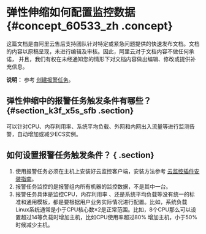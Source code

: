 # 弹性伸缩如何配置监控数据 {#concept_60533_zh .concept}

这篇文档是由阿里云售后支持团队针对特定或紧急问题提供的快速发布文档。文档的内容以原稿呈现，未进行编辑及审核。因此，阿里云对于文档内容不做任何承诺， 并且，我们有权在未经通知您的情形下对文档内容做出编辑、修改或提供补充信息。

**说明：** 参考 [创建报警任务](../../../../cn.zh-CN/用户指南/报警任务/创建报警任务.md#)。

## 弹性伸缩中的报警任务触发条件有哪些？ {#section_k3f_x5s_sfb .section}

可以针对CPU、内存利用率、系统平均负载、外网和内网出入流量等进行监测告警，自动增加或减少ECS实例。

## 如何设置报警任务触发条件？ { .section}

1.  使用报警任务必须在主机上安装好云监控客户端，安装方法参考 [云监控插件安装指南](../../../../cn.zh-CN/用户指南/主机监控/云监控Agent安装.md#)。
2.  报警任务监控的是报警组内所有机器的监控数据，不是其中一台。
3.  报警任务具体是监控CPU，内存利用率 、还是系统平均负载等没有统一的标准和通用模板，都是要根据用户业务实际情况进行配置。比如，系统负载Linux系统通常是小于CPU核心数×2是正常范围。比如，8个CPU那么可以设置超过14等负载时增加主机，比如CPU使用率超过80% 增加主机，小于50%时候减少主机。

